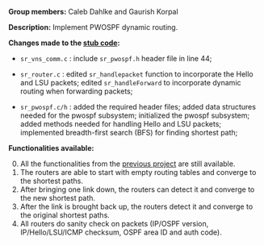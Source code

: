 **Group members:**  Caleb Dahlke and Gaurish Korpal 
 
**Description:** Implement PWOSPF dynamic routing.


**Changes made to the [stub code](https://github.com/gkorpal/pwospf):**

* `sr_vns_comm.c`   :   include `sr_pwospf.h` header file in line 44;

* `sr_router.c`     :   edited `sr_handlepacket` function to incorporate the Hello and LSU packets;
                        edited `sr_handleForward` to incorporate dynamic routing when forwarding packets;
                    
* `sr_pwospf.c/h`   :  added the required header files; 
                       added data structures needed for the pwospf subsystem;
                       initialized the pwospf subsystem;
                       added methods needed for handling Hello and LSU packets;
                       implemented breadth-first search (BFS) for finding shortest path;

**Functionalities available:**

0.  All the functionalities from the [previous project](https://github.com/gkorpal/ComputerNetworks/tree/master/simple-router) are still available.
1.  The routers are able to start with empty routing tables and converge to the shortest paths.
2.  After bringing one link down, the routers can detect it and converge to the new shortest path.
3.  After the link is brought back up, the routers detect it and converge to the original shortest paths.
4.  All routers do sanity check on packets (IP/OSPF version, IP/Hello/LSU/ICMP checksum, OSPF area ID and auth code).
